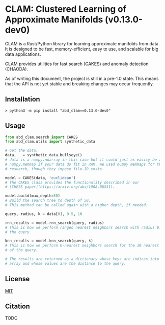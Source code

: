 # CLAM: Clustered Learning of Approximate Manifolds (v0.13.0-dev0)

CLAM is a Rust/Python library for learning approximate manifolds from data.
It is designed to be fast, memory-efficient, easy to use, and scalable for big data applications.

CLAM provides utilities for fast search (CAKES) and anomaly detection (CHAODA).

As of writing this document, the project is still in a pre-1.0 state.
This means that the API is not yet stable and breaking changes may occur frequently.

## Installation

```shell
> python3 -m pip install "abd_clam==0.13.0-dev0"
```

## Usage

```python
from abd_clam.search import CAKES
from abd_clam.utils import synthetic_data

# Get the data.
data, _ = synthetic_data.bullseye()
# data is a numpy.ndarray in this case but it could just as easily be a
# numpy.memmap if your data do fit in RAM. We used numpy memmaps for the
# research, though they impose file-IO costs.

model = CAKES(data, 'euclidean')
# The CAKES class provides the functionality described in our
# [CHESS paper](https://arxiv.org/abs/1908.08551).

model.build(max_depth=50)
# Build the search tree to depth of 50.
# This method can be called again with a higher depth, if needed.

query, radius, k = data[0], 0.5, 10

rnn_results = model.rnn_search(query, radius)
# This is how we perform ranged nearest neighbors search with radius 0.5 around
# the query.

knn_results = model.knn_search(query, k)
# This is how we perform k-nearest neighbors search for the 10 nearest neighbors
# of the query.

# The results are returned as a dictionary whose keys are indices into the data
# array and whose values are the distance to the query.
```

<!-- TODO: Provide snippets for using CHAODA -->

## License

[MIT](LICENSE)

## Citation

TODO
